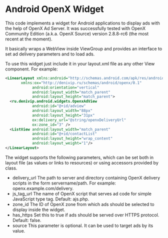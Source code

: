 Android OpenX Widget
====================

This code implements a widget for Android applications to display ads with
the help of OpenX Ad Server. It was successfully tested with OpenX Community
Edition (a.k.a. OpenX Source) version 2.8.8-rc6 (the most recent at the
moment).

It basically wraps a WebView inside ViewGroup and provides an interface to
set ad delivery parameters and to load ads.

To use this widget just include it in your layout.xml file as any other View
component. For example:

```xml
<LinearLayout xmlns:android="http://schemas.android.com/apk/res/android"
       xmlns:ox="http://denivip.ru/schemas/android/openx/0.1"
            android:orientation="vertical"
            android:layout_width="match_parent"
            android:layout_height="match_parent">
  <ru.denivip.android.widgets.OpenxAdView
            android:id="@+id/adview"
            android:layout_width="88px"
            android:layout_height="31px" 
            ox:delivery_url="@string/openxDeliveryUrl"
            ox:zone_id="3" />
  <ListView android:layout_width="match_parent"
            android:id="@+id/contactList"
            android:layout_height="wrap_content"
            android:layout_weight="1"/>
</LinearLayout>
```

The widget supports the following parameters, which can be set both in layout
file (as values or links to resources) or using accessors provided by class.

 * delivery_url The path to server and directory containing OpenX delivery
   scripts in the form servername/path. For example:
   openx.example.com/delivery.
 * js_tag_url The name of OpenX script that serves ad code for simple
   JavaScript type tag. Default: ajs.php.
 * zone_id The ID of OpenX zone from which ads should be selected to display
   inside the widget.
 * has_https Set this to true if ads should be served over HTTPS protocol.
   Default: false.
 * source This parameter is optional. It can be used to target ads by its
   value.

